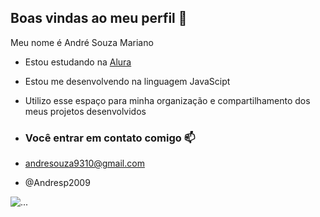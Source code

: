 ## Boas vindas ao meu perfil 💙

Meu nome é André Souza Mariano

- Estou estudando na [Alura](https://www.alura.com.br)
- Estou me desenvolvendo na linguagem JavaScipt
- Utilizo esse espaço para minha organização e compartilhamento dos meus projetos desenvolvidos

- ### Você entrar em contato comigo 📫

- andresouza9310@gmail.com
  
- @Andresp2009

![...](https://i.gifer.com/YQpk.gif)
